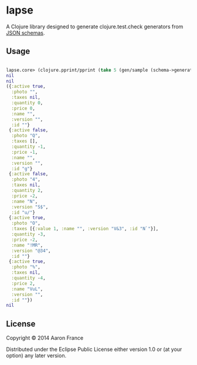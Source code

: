 # lapse

A Clojure library designed to generate clojure.test.check generators
from [JSON schemas](http://json-schema.org/).

## Usage

```clojure

lapse.core> (clojure.pprint/pprint (take 5 (gen/sample (schema->generator "item.json"))))
nil
nil
({:active true,
  :photo "",
  :taxes nil,
  :quantity 0,
  :price 0,
  :name "",
  :version "",
  :id ""}
 {:active false,
  :photo "Q",
  :taxes [],
  :quantity -1,
  :price -1,
  :name "",
  :version "",
  :id "g"}
 {:active false,
  :photo "4",
  :taxes nil,
  :quantity 2,
  :price -2,
  :name "N",
  :version "S$",
  :id "u/"}
 {:active true,
  :photo "O",
  :taxes [{:value 1, :name "", :version "V&3", :id "N`"}],
  :quantity -3,
  :price -2,
  :name "!MR",
  :version "@34",
  :id ""}
 {:active true,
  :photo "%",
  :taxes nil,
  :quantity -4,
  :price 2,
  :name "VuL",
  :version "",
  :id ""})
nil
```

## License

Copyright © 2014 Aaron France

Distributed under the Eclipse Public License either version 1.0 or (at
your option) any later version.

